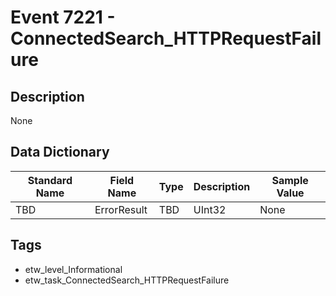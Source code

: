 # Event 7221 - ConnectedSearch_HTTPRequestFailure

## Description
None

## Data Dictionary
|Standard Name|Field Name|Type|Description|Sample Value|
|---|---|---|---|---|
|TBD|ErrorResult|TBD|UInt32|None|None|

## Tags
* etw_level_Informational
* etw_task_ConnectedSearch_HTTPRequestFailure
